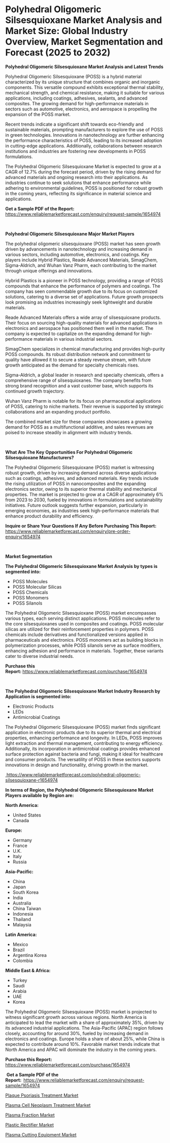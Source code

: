 <p><h1>Polyhedral Oligomeric Silsesquioxane Market Analysis and Market Size: Global Industry Overview, Market Segmentation and Forecast (2025 to 2032)</h1></p><p><strong>Polyhedral Oligomeric Silsesquioxane Market Analysis and Latest Trends</strong></p>
<p><p>Polyhedral Oligomeric Silsesquioxane (POSS) is a hybrid material characterized by its unique structure that combines organic and inorganic components. This versatile compound exhibits exceptional thermal stability, mechanical strength, and chemical resistance, making it suitable for various applications, including coatings, adhesives, sealants, and advanced composites. The growing demand for high-performance materials in sectors such as automotive, electronics, and aerospace is propelling the expansion of the POSS market.</p><p>Recent trends indicate a significant shift towards eco-friendly and sustainable materials, prompting manufacturers to explore the use of POSS in green technologies. Innovations in nanotechnology are further enhancing the performance characteristics of POSS, leading to its increased adoption in cutting-edge applications. Additionally, collaborations between research institutions and industries are fostering new developments in POSS formulations.</p><p>The Polyhedral Oligomeric Silsesquioxane Market is expected to grow at a CAGR of 12.7% during the forecast period, driven by the rising demand for advanced materials and ongoing research into their applications. As industries continue to seek solutions that enhance performance while adhering to environmental guidelines, POSS is positioned for robust growth in the coming years, reflecting its significance in material science and applications.</p></p>
<p><strong>Get a Sample PDF of the Report:&nbsp;</strong> <a href="https://www.reliablemarketforecast.com/enquiry/request-sample/1654974?utm_campaign=1110&utm_medium=2&utm_source=Github&utm_content=ia&utm_term=07032025&utm_id=polyhedral-oligomeric-silsesquioxane">https://www.reliablemarketforecast.com/enquiry/request-sample/1654974</a></p>
<p>&nbsp;</p>
<p><strong>Polyhedral Oligomeric Silsesquioxane Major Market Players</strong></p>
<p><p>The polyhedral oligomeric silsesquioxane (POSS) market has seen growth driven by advancements in nanotechnology and increasing demand in various sectors, including automotive, electronics, and coatings. Key players include Hybrid Plastics, Reade Advanced Materials, SimagChem, Sigma-Aldrich, and Wuhan Vanz Pharm, each contributing to the market through unique offerings and innovations.</p><p>Hybrid Plastics is a pioneer in POSS technology, providing a range of POSS compounds that enhance the performance of polymers and coatings. The company has seen commendable growth due to its focus on customized solutions, catering to a diverse set of applications. Future growth prospects look promising as industries increasingly seek lightweight and durable materials.</p><p>Reade Advanced Materials offers a wide array of silsesquioxane products. Their focus on sourcing high-quality materials for advanced applications in electronics and aerospace has positioned them well in the market. The company is expected to capitalize on the expanding demand for high-performance materials in various industrial sectors.</p><p>SimagChem specializes in chemical manufacturing and provides high-purity POSS compounds. Its robust distribution network and commitment to quality have allowed it to secure a steady revenue stream, with future growth anticipated as the demand for specialty chemicals rises.</p><p>Sigma-Aldrich, a global leader in research and specialty chemicals, offers a comprehensive range of silsesquioxanes. The company benefits from strong brand recognition and a vast customer base, which supports its continued growth trajectory.</p><p>Wuhan Vanz Pharm is notable for its focus on pharmaceutical applications of POSS, catering to niche markets. Their revenue is supported by strategic collaborations and an expanding product portfolio.</p><p>The combined market size for these companies showcases a growing demand for POSS as a multifunctional additive, and sales revenues are poised to increase steadily in alignment with industry trends.</p></p>
<p>&nbsp;</p>
<p><strong>What Are The Key Opportunities For Polyhedral Oligomeric Silsesquioxane Manufacturers?</strong></p>
<p><p>The Polyhedral Oligomeric Silsesquioxane (POSS) market is witnessing robust growth, driven by increasing demand across diverse applications such as coatings, adhesives, and advanced materials. Key trends include the rising utilization of POSS in nanocomposites and the expanding electronics sector, owing to its superior thermal stability and mechanical properties. The market is projected to grow at a CAGR of approximately 6% from 2023 to 2030, fueled by innovations in formulations and sustainability initiatives. Future outlook suggests further expansion, particularly in emerging economies, as industries seek high-performance materials that enhance product durability and efficiency.</p></p>
<p><strong>Inquire or Share Your Questions If Any Before Purchasing This Report:</strong> <a href="https://www.reliablemarketforecast.com/enquiry/pre-order-enquiry/1654974?utm_campaign=1110&utm_medium=2&utm_source=Github&utm_content=ia&utm_term=07032025&utm_id=polyhedral-oligomeric-silsesquioxane">https://www.reliablemarketforecast.com/enquiry/pre-order-enquiry/1654974</a></p>
<p>&nbsp;</p>
<p><strong>Market Segmentation</strong></p>
<p><strong>The Polyhedral Oligomeric Silsesquioxane Market Analysis by types is segmented into:</strong></p>
<p><ul><li>POSS Molecules</li><li>POSS Molecular Silicas</li><li>POSS Chemicals</li><li>POSS Monomers</li><li>POSS Silanols</li></ul></p>
<p><p>The Polyhedral Oligomeric Silsesquioxane (POSS) market encompasses various types, each serving distinct applications. POSS molecules refer to the core silsesquioxanes used in composites and coatings. POSS molecular silicas are utilized for their reinforcement properties in polymers. POSS chemicals include derivatives and functionalized versions applied in pharmaceuticals and electronics. POSS monomers act as building blocks in polymerization processes, while POSS silanols serve as surface modifiers, enhancing adhesion and performance in materials. Together, these variants cater to diverse industrial needs.</p></p>
<p><strong>Purchase this Report:&nbsp;</strong><a href="https://www.reliablemarketforecast.com/purchase/1654974?utm_campaign=1110&utm_medium=2&utm_source=Github&utm_content=ia&utm_term=07032025&utm_id=polyhedral-oligomeric-silsesquioxane">https://www.reliablemarketforecast.com/purchase/1654974</a></p>
<p>&nbsp;</p>
<p><strong>The Polyhedral Oligomeric Silsesquioxane Market Industry Research by Application is segmented into:</strong></p>
<p><ul><li>Electronic Products</li><li>LEDs</li><li>Antimicrobial Coatings</li></ul></p>
<p><p>The Polyhedral Oligomeric Silsesquioxane (POSS) market finds significant application in electronic products due to its superior thermal and electrical properties, enhancing performance and longevity. In LEDs, POSS improves light extraction and thermal management, contributing to energy efficiency. Additionally, its incorporation in antimicrobial coatings provides enhanced surface protection against bacteria and fungi, making it ideal for healthcare and consumer products. The versatility of POSS in these sectors supports innovations in design and functionality, driving growth in the market.</p></p>
<p><a href="https://www.reliablemarketforecast.com/polyhedral-oligomeric-silsesquioxane-r1654974?utm_campaign=1110&utm_medium=2&utm_source=Github&utm_content=ia&utm_term=07032025&utm_id=polyhedral-oligomeric-silsesquioxane">&nbsp;https://www.reliablemarketforecast.com/polyhedral-oligomeric-silsesquioxane-r1654974</a></p>
<p><strong>In terms of Region, the Polyhedral Oligomeric Silsesquioxane Market Players available by Region are:</strong></p>
<p>
    <p> <strong> North America: </strong>
        <ul>
            <li>United States</li>
            <li>Canada</li>
        </ul>
        </p> 
    <p> <strong> Europe: </strong>
        <ul>
            <li>Germany</li>
            <li>France</li>
            <li>U.K.</li>
            <li>Italy</li>
            <li>Russia</li>
        </ul>
        </p> 
    <p> <strong> Asia-Pacific: </strong>
        <ul>
            <li>China</li>
            <li>Japan</li>
            <li>South Korea</li>
            <li>India</li>
            <li>Australia</li>
            <li>China Taiwan</li>
            <li>Indonesia</li>
            <li>Thailand</li>
            <li>Malaysia</li>
        </ul>
        </p> 
    <p> <strong> Latin America: </strong>
        <ul>
            <li>Mexico</li>
            <li>Brazil</li>
            <li>Argentina Korea</li>
            <li>Colombia</li>
        </ul>
        </p> 
    <p> <strong> Middle East & Africa: </strong>
        <ul>
            <li>Turkey</li>
            <li>Saudi</li>
            <li>Arabia</li>
            <li>UAE</li>
            <li>Korea</li>
        </ul>
    </p>
    </p>
<p><p>The Polyhedral Oligomeric Silsesquioxane (POSS) market is projected to witness significant growth across various regions. North America is anticipated to lead the market with a share of approximately 35%, driven by its advanced industrial applications. The Asia-Pacific (APAC) region follows closely, accounting for around 30%, fueled by increasing demand in electronics and coatings. Europe holds a share of about 25%, while China is expected to contribute around 10%. Favorable market trends indicate that North America and APAC will dominate the industry in the coming years.</p></p>
<p><strong>Purchase this Report: </strong><a href="https://www.reliablemarketforecast.com/purchase/1654974?utm_campaign=1110&utm_medium=2&utm_source=Github&utm_content=ia&utm_term=07032025&utm_id=polyhedral-oligomeric-silsesquioxane">https://www.reliablemarketforecast.com/purchase/1654974</a></p>
<p>&nbsp;<strong>Get a Sample PDF of the Report:&nbsp;&nbsp;</strong><a href="https://www.reliablemarketforecast.com/enquiry/request-sample/1654974?utm_campaign=1110&utm_medium=2&utm_source=Github&utm_content=ia&utm_term=07032025&utm_id=polyhedral-oligomeric-silsesquioxane">https://www.reliablemarketforecast.com/enquiry/request-sample/1654974</a></p>
<p><strong></strong></p>
<p><p><a href="https://github.com/kumadenthela/Market-Research-Report-List-1/blob/main/plaque-psoriasis-treatment-market.md?utm_campaign=1110&utm_medium=2&utm_source=Github&utm_content=ia&utm_term=07032025&utm_id=polyhedral-oligomeric-silsesquioxane">Plaque Psoriasis Treatment Market</a></p><p><a href="https://github.com/ikokwuihepa/Market-Research-Report-List-1/blob/main/plasma-cell-neoplasm-treatment-market.md?utm_campaign=1110&utm_medium=2&utm_source=Github&utm_content=ia&utm_term=07032025&utm_id=polyhedral-oligomeric-silsesquioxane">Plasma Cell Neoplasm Treatment Market</a></p><p><a href="https://github.com/linnuripat/Market-Research-Report-List-1/blob/main/plasma-fraction-market.md?utm_campaign=1110&utm_medium=2&utm_source=Github&utm_content=ia&utm_term=07032025&utm_id=polyhedral-oligomeric-silsesquioxane">Plasma Fraction Market</a></p><p><a href="https://github.com/larotnanonhx/Market-Research-Report-List-1/blob/main/plastic-rectifier-market.md?utm_campaign=1110&utm_medium=2&utm_source=Github&utm_content=ia&utm_term=07032025&utm_id=polyhedral-oligomeric-silsesquioxane">Plastic Rectifier Market</a></p><p><a href="https://github.com/bibzmuiko/Market-Research-Report-List-1/blob/main/plasma-cutting-equipment-market.md?utm_campaign=1110&utm_medium=2&utm_source=Github&utm_content=ia&utm_term=07032025&utm_id=polyhedral-oligomeric-silsesquioxane">Plasma Cutting Equipment Market</a></p></p>